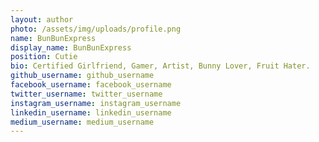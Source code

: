 ```yaml
---
layout: author
photo: /assets/img/uploads/profile.png
name: BunBunExpress
display_name: BunBunExpress
position: Cutie
bio: Certified Girlfriend, Gamer, Artist, Bunny Lover, Fruit Hater.
github_username: github_username
facebook_username: facebook_username
twitter_username: twitter_username
instagram_username: instagram_username
linkedin_username: linkedin_username
medium_username: medium_username
---
```


